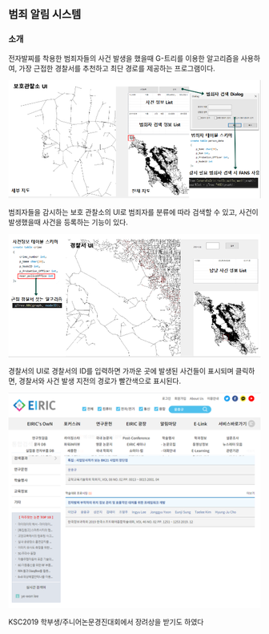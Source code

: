 ## 범죄 알림 시스템

### 소개
전자발찌를 착용한 범죄자들의 사건 발생을 했을때 G-트리를 이용한 알고리즘을 사용하여,
가장 근접한 경찰서를 추천하고 최단 경로를 제공하는 프로그램이다.

![경찰01](https://github.com/BlackRime/RESUME/blob/master/image/Police01.PNG)

범죄자들을 감시하는 보호 관찰소의 UI로 범죄자를 분류에 따라 검색할 수 있고,
사건이 발생했을때 사건을 등록하는 기능이 있다.

![경찰02](https://github.com/BlackRime/RESUME/blob/master/image/Police02.PNG)

경찰서의 UI로 경찰서의 ID를 입력하면 가까운 곳에 발생된 사건들이 표시되며
클릭하면, 경찰서와 사건 발생 지전의 경로가 빨간색으로 표시된다.

![경찰03](https://github.com/BlackRime/RESUME/blob/master/image/Police03.PNG)

KSC2019 학부생/주니어논문경진대회에서 장려상을 받기도 하였다
